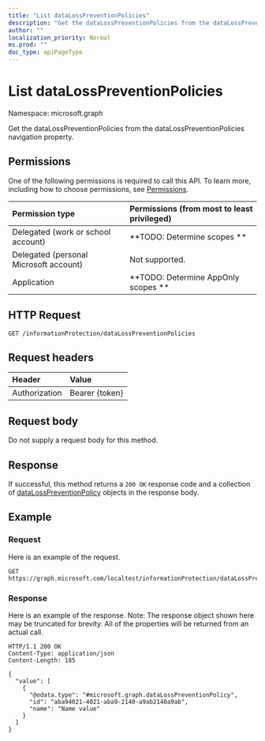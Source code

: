 ```yaml
---
title: "List dataLossPreventionPolicies"
description: "Get the dataLossPreventionPolicies from the dataLossPreventionPolicies navigation property."
author: ""
localization_priority: Normal
ms.prod: ""
doc_type: apiPageType
---
```


# List dataLossPreventionPolicies

Namespace: microsoft.graph

Get the dataLossPreventionPolicies from the dataLossPreventionPolicies navigation property.

## Permissions
One of the following permissions is required to call this API. To learn more, including how to choose permissions, see [Permissions](/concepts/permissions-reference.md).

|Permission type|Permissions (from most to least privileged)|
|:---|:---|
|Delegated (work or school account)|**TODO: Determine scopes **|
|Delegated (personal Microsoft account)|Not supported.|
|Application|**TODO: Determine AppOnly scopes **|

## HTTP Request
<!-- {
  "blockType": "ignored"
}
-->
``` http
GET /informationProtection/dataLossPreventionPolicies
```

## Request headers
|Header|Value|
|:---|:---|
|Authorization|Bearer {token}|

## Request body
Do not supply a request body for this method.

## Response
If successful, this method returns a `200 OK` response code and a collection of [dataLossPreventionPolicy](../resources/datalosspreventionpolicy.md) objects in the response body.

## Example

### Request
Here is an example of the request.
<!-- {
  "blockType": "request",
  "name": "get_datalosspreventionpolicy"
}
-->
``` http
GET https://graph.microsoft.com/localtest/informationProtection/dataLossPreventionPolicies
```

### Response
Here is an example of the response. Note: The response object shown here may be truncated for brevity. All of the properties will be returned from an actual call.
<!-- {
  "blockType": "response",
  "truncated": true,
  "@odata.type": "collection(microsoft.graph.datalosspreventionpolicy)"
}
-->
``` http
HTTP/1.1 200 OK
Content-Type: application/json
Content-Length: 185

{
  "value": [
    {
      "@odata.type": "#microsoft.graph.dataLossPreventionPolicy",
      "id": "aba94021-4021-aba9-2140-a9ab2140a9ab",
      "name": "Name value"
    }
  ]
}
```

